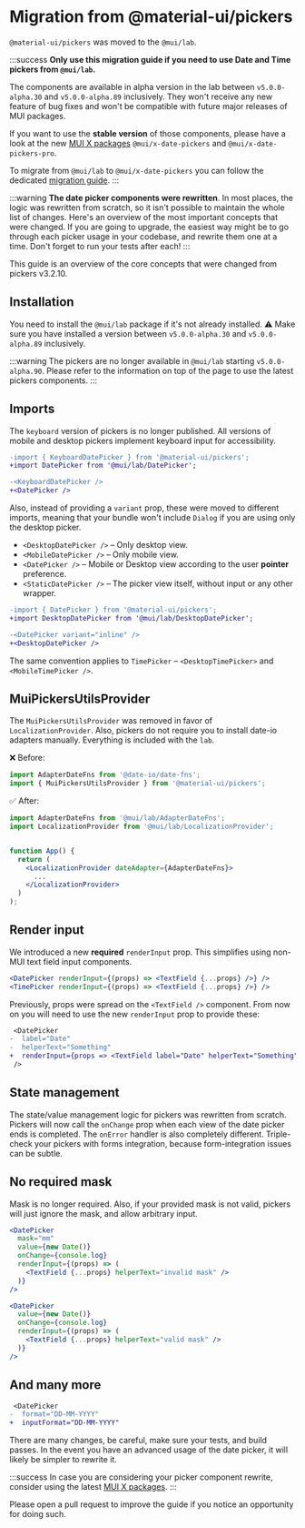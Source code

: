 # Migration from @material-ui/pickers

<p class="description"><code>@material-ui/pickers</code> was moved to the <code>@mui/lab</code>.</p>

:::success
**Only use this migration guide if you need to use Date and Time pickers from `@mui/lab`.**

The components are available in alpha version in the lab between `v5.0.0-alpha.30` and `v5.0.0-alpha.89` inclusively.
They won't receive any new feature of bug fixes and won't be compatible with future major releases of MUI packages.

If you want to use the **stable version** of those components, please have a look at the new [MUI X packages](/x/react-date-pickers/getting-started/) `@mui/x-date-pickers` and `@mui/x-date-pickers-pro`.

To migrate from `@mui/lab` to `@mui/x-date-pickers` you can follow the dedicated [migration guide](/x/react-date-pickers/migration-lab/).
:::

:::warning
**The date picker components were rewritten**. In most places, the logic was rewritten from scratch, so it isn't possible to maintain the whole list of changes. Here's an overview of the most important concepts that were changed. If you are going to upgrade, the easiest way might be to go through each picker usage in your codebase, and rewrite them one at a time. Don't forget to run your tests after each!
:::

This guide is an overview of the core concepts that were changed from pickers v3.2.10.

## Installation

You need to install the `@mui/lab` package if it's not already installed.
⚠️ Make sure you have installed a version between `v5.0.0-alpha.30` and `v5.0.0-alpha.89` inclusively.

:::warning
The pickers are no longer available in `@mui/lab` starting `v5.0.0-alpha.90`.
Please refer to the information on top of the page to use the latest pickers components.
:::

## Imports

The `keyboard` version of pickers is no longer published. All versions of mobile and desktop pickers implement keyboard input for accessibility.

```diff
-import { KeyboardDatePicker } from '@material-ui/pickers';
+import DatePicker from '@mui/lab/DatePicker';

-<KeyboardDatePicker />
+<DatePicker />
```

Also, instead of providing a `variant` prop, these were moved to different imports, meaning that your bundle won't include `Dialog` if you are using only the desktop picker.

- `<DesktopDatePicker />` – Only desktop view.
- `<MobileDatePicker />` – Only mobile view.
- `<DatePicker />` – Mobile or Desktop view according to the user **pointer** preference.
- `<StaticDatePicker />` – The picker view itself, without input or any other wrapper.

```diff
-import { DatePicker } from '@material-ui/pickers';
+import DesktopDatePicker from '@mui/lab/DesktopDatePicker';

-<DatePicker variant="inline" />
+<DesktopDatePicker />
```

The same convention applies to `TimePicker` – `<DesktopTimePicker>` and `<MobileTimePicker />`.

## MuiPickersUtilsProvider

The `MuiPickersUtilsProvider` was removed in favor of `LocalizationProvider`. Also, pickers do not require you to install date-io adapters manually. Everything is included with the `lab`.

❌ Before:

```js
import AdapterDateFns from '@date-io/date-fns';
import { MuiPickersUtilsProvider } from '@material-ui/pickers';
```

✅ After:

```jsx
import AdapterDateFns from '@mui/lab/AdapterDateFns';
import LocalizationProvider from '@mui/lab/LocalizationProvider';


function App() {
  return (
    <LocalizationProvider dateAdapter={AdapterDateFns}>
      ...
    </LocalizationProvider>
  )
);
```

## Render input

We introduced a new **required** `renderInput` prop. This simplifies using non-MUI text field input components.

```jsx
<DatePicker renderInput={(props) => <TextField {...props} />} />
<TimePicker renderInput={(props) => <TextField {...props} />} />
```

Previously, props were spread on the `<TextField />` component. From now on you will need to use the new `renderInput` prop to provide these:

```diff
 <DatePicker
-  label="Date"
-  helperText="Something"
+  renderInput={props => <TextField label="Date" helperText="Something" /> }
 />
```

## State management

The state/value management logic for pickers was rewritten from scratch. Pickers will now call the `onChange` prop when each view of the date picker ends is completed. The `onError` handler is also completely different. Triple-check your pickers with forms integration, because form-integration issues can be subtle.

## No required mask

Mask is no longer required. Also, if your provided mask is not valid, pickers will just ignore the mask, and allow arbitrary input.

```jsx
<DatePicker
  mask="mm"
  value={new Date()}
  onChange={console.log}
  renderInput={(props) => (
    <TextField {...props} helperText="invalid mask" />
  )}
/>

<DatePicker
  value={new Date()}
  onChange={console.log}
  renderInput={(props) => (
    <TextField {...props} helperText="valid mask" />
  )}
/>
```

## And many more

```diff
 <DatePicker
-  format="DD-MM-YYYY"
+  inputFormat="DD-MM-YYYY"
```

There are many changes, be careful, make sure your tests, and build passes.
In the event you have an advanced usage of the date picker, it will likely be simpler to rewrite it.

:::success
In case you are considering your picker component rewrite, consider using the latest [MUI X packages](/x/react-date-pickers/getting-started/).
:::

Please open a pull request to improve the guide if you notice an opportunity for doing such.
